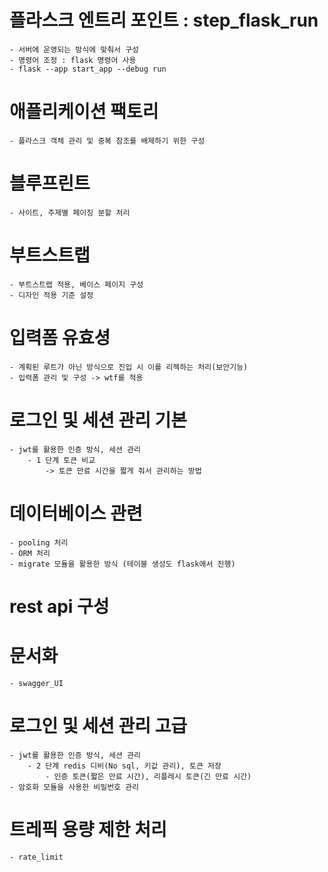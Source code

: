 # 플라스크 엔트리 포인트 : step_flask_run
    - 서버에 운영되는 방식에 맞춰서 구성
    - 명령어 조정 : flask 명령어 사용
    - flask --app start_app --debug run

# 애플리케이션 팩토리
    - 플라스크 객체 관리 및 중복 참조를 배제하기 위한 구성

# 블루프린트
    - 사이트, 주제별 페이징 분할 처리

# 부트스트랩
    - 부트스트랩 적용, 베이스 페이지 구성
    - 디자인 적용 기준 설정

# 입력폼 유효셩
    - 계획된 루트가 아닌 방식으로 진입 시 이를 리젝하는 처리(보안기능)
    - 입력폼 관리 및 구성 -> wtf를 적용

# 로그인 및 세션 관리 기본
    - jwt를 활용한 인증 방식, 세션 관리
        - 1 단계 토큰 비교
            -> 토큰 만료 시간을 짧게 줘서 관리하는 방법
# 데이터베이스 관련
    - pooling 처리
    - ORM 처리
    - migrate 모듈을 활용한 방식 (테이블 생성도 flask에서 진행)

# rest api 구성

# 문서화
    - swagger_UI

# 로그인 및 세션 관리 고급
    - jwt를 활용한 인증 방식, 세션 관리
        - 2 단계 redis 디비(No sql, 키값 관리), 토큰 저장
            - 인증 토큰(짧은 만료 시간), 리플레시 토큰(긴 만료 시간)
    - 암호화 모듈을 사용한 비밀번호 관리

# 트레픽 용량 제한 처리
    - rate_limit
